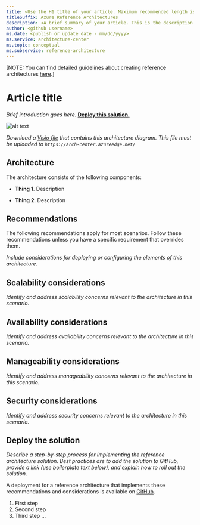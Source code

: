 ```yaml
---
title: <Use the H1 title of your article. Maximum recommended length is 60 characters>
titleSuffix: Azure Reference Architectures
description: <A brief summary of your article. This is the description that appears in search engine results. Maximum recommended length is 150-160 characters.>
author: <github username>
ms.date: <publish or update date - mm/dd/yyyy>
ms.service: architecture-center
ms.topic: conceptual
ms.subservice: reference-architecture
---
```


[NOTE: You can find detailed guidelines about creating reference architectures [here](../reference-architectures.md).]

# Article title

_Brief introduction goes here._ [**Deploy this solution**.](#deploy-the-solution)

![alt text](./media/folder_name/architecture-diagram.png)

_Download a [Visio file](https://arch-center.azureedge.net/architecture.vsdx) that contains this architecture diagram. This file must be uploaded to `https://arch-center.azureedge.net/`_

## Architecture

The architecture consists of the following components:

- **Thing 1**. Description

- **Thing 2**. Description

## Recommendations

The following recommendations apply for most scenarios. Follow these recommendations unless you have a specific requirement that overrides them.

_Include considerations for deploying or configuring the elements of this architecture._

## Scalability considerations

_Identify and address scalability concerns relevant to the architecture in this scenario._

## Availability considerations

_Identify and address availability concerns relevant to the architecture in this scenario._

## Manageability considerations

_Identify and address manageability concerns relevant to the architecture in this scenario._

## Security considerations

_Identify and address security concerns relevant to the architecture in this scenario._

## Deploy the solution

_Describe a step-by-step process for implementing the reference architecture solution. Best practices are to add the solution to GitHub, provide a link (use boilerplate text below), and explain how to roll out the solution._

A deployment for a reference architecture that implements these recommendations and considerations is available on [GitHub](https://www.github.com/path-to-repo).

1. First step
2. Second step
3. Third step ...
